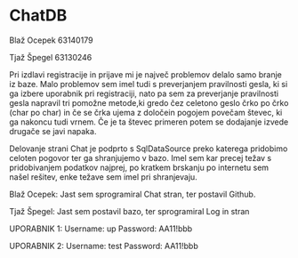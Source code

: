 # ChatDB
Blaž Ocepek 63140179 

Tjaž Špegel 63130246

Pri izdlavi registracije in prijave mi je največ problemov delalo samo branje iz baze. Malo problemov sem imel tudi s preverjanjem pravilnosti gesla, ki si ga izbere uporabnik pri registraciji, nato pa sem za preverjanje pravilnosti gesla napravil tri pomožne metode,ki gredo čez celetono geslo črko po črko (char po char) in če se črka ujema z določein pogojem povečam števec, ki ga nakoncu tudi vrnem. Če je ta števec primeren potem se dodajanje izvede drugače se javi napaka.

Delovanje strani Chat je podprto s SqlDataSource preko katerega pridobimo celoten pogovor ter ga shranjujemo v bazo.
Imel sem kar precej težav s pridobivanjem podatkov najprej, po kratkem brskanju po internetu sem našel rešitev, enke težave sem imel pri shranjevaju.

Blaž Ocepek: Jast sem sprogramiral Chat stran, ter postavil Github.

Tjaž Špegel: Jast sem postavil bazo, ter sprogramiral Log in stran

UPORABNIK 1:
Username: up
Password: AA11!bbb

UPORABNIK 2:
Username: test
Password: AA11!bbb
